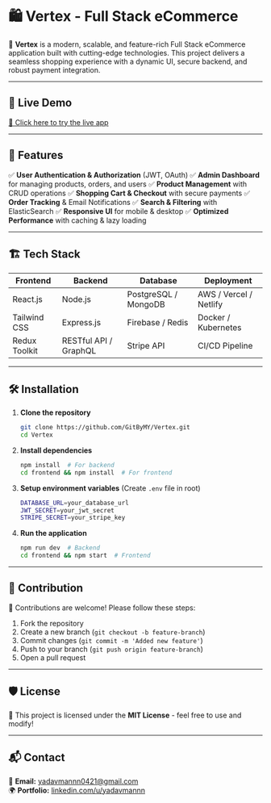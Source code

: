 # 🛍️ Vertex - Full Stack eCommerce

🚀 **Vertex** is a modern, scalable, and feature-rich Full Stack eCommerce application built with cutting-edge technologies. This project delivers a seamless shopping experience with a dynamic UI, secure backend, and robust payment integration.

---

## 🚀 Live Demo
[🔗 Click here to try the live app](https://miscacc0421.wixstudio.com/voulezvoir)

---

## 📌 Features

✅ **User Authentication & Authorization** (JWT, OAuth)
✅ **Admin Dashboard** for managing products, orders, and users
✅ **Product Management** with CRUD operations
✅ **Shopping Cart & Checkout** with secure payments
✅ **Order Tracking** & Email Notifications
✅ **Search & Filtering** with ElasticSearch
✅ **Responsive UI** for mobile & desktop
✅ **Optimized Performance** with caching & lazy loading

---

## 🏗️ Tech Stack

| Frontend | Backend | Database | Deployment |
|----------|---------|----------|------------|
| React.js | Node.js | PostgreSQL / MongoDB | AWS / Vercel / Netlify |
| Tailwind CSS | Express.js | Firebase / Redis | Docker / Kubernetes |
| Redux Toolkit | RESTful API / GraphQL | Stripe API | CI/CD Pipeline |

---

## 🛠️ Installation

1. **Clone the repository**
   ```sh
   git clone https://github.com/GitByMY/Vertex.git
   cd Vertex
   ```
2. **Install dependencies**
   ```sh
   npm install  # For backend
   cd frontend && npm install  # For frontend
   ```
3. **Setup environment variables** (Create `.env` file in root)
   ```sh
   DATABASE_URL=your_database_url
   JWT_SECRET=your_jwt_secret
   STRIPE_SECRET=your_stripe_key
   ```
4. **Run the application**
   ```sh
   npm run dev  # Backend
   cd frontend && npm start  # Frontend
   ```

---

## 🤝 Contribution

🙌 Contributions are welcome! Please follow these steps:
1. Fork the repository
2. Create a new branch (`git checkout -b feature-branch`)
3. Commit changes (`git commit -m 'Added new feature'`)
4. Push to your branch (`git push origin feature-branch`)
5. Open a pull request

---

## 🛡️ License

📜 This project is licensed under the **MIT License** - feel free to use and modify!

---

## 📬 Contact

📧 **Email:** [yadavmannn0421@gmail.com](mailto:yadavmannn0421@gmail.com)  
🌍 **Portfolio:** [linkedin.com/u/yadavmannn](https://linkedin.com/u/yadavmannn)  

